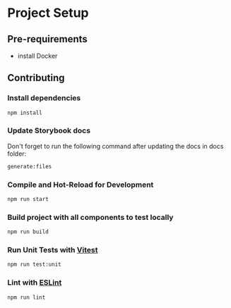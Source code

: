 # Project Setup

## Pre-requirements

- install Docker

## Contributing

### Install dependencies

```sh
npm install
```

### Update Storybook docs

Don't forget to run the following command after updating the docs in docs folder:

```sh
generate:files
```

### Compile and Hot-Reload for Development

```sh
npm run start
```

### Build project with all components to test locally

```sh
npm run build
```

### Run Unit Tests with [Vitest](https://vitest.dev/)

```sh
npm run test:unit
```

### Lint with [ESLint](https://eslint.org/)

```sh
npm run lint
```
